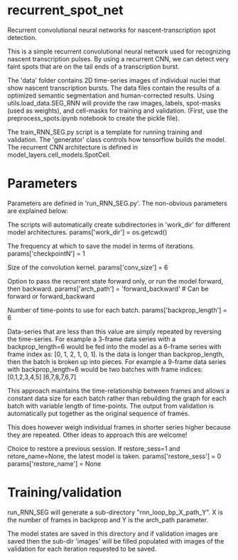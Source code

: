# recurrent_spot_net
Recurrent convolutional neural networks for nascent-transcription spot detection. 

This is a simple recurrent convolutional neural network used for recognizing nascent transcription pulses. By using a recurrent CNN, we can detect very faint spots that are on the tail ends of a transcription burst. 

The 'data' folder contains 2D time-series images of individual nuclei that show nascent transcription bursts. The data files contain the results of a optimized semantic segmentation and human-corrected results. Using utils.load_data.SEG_RNN will provide the raw images, labels, spot-masks (used as weights), and cell-masks for training and validation. (First, use the preprocess_spots.ipynb notebook to create the pickle file). 

The train_RNN_SEG.py script is a template for running training and validation. The 'generator' class controls how tensorflow builds the model. The recurrent CNN architecture is defined in model_layers.cell_models.SpotCell. 

# Parameters 

Parameters are defined in 'run_RNN_SEG.py'. The non-obvious parameters are explained below:

The scripts will automatically create subdirectories in 'work_dir' for different model architectures.
params['work_dir'] = os.getcwd()

The frequency at which to save the model in terms of iterations. 
params['checkpointN'] = 1

Size of the convolution kernel. 
params['conv_size'] = 6

Option to pass the recurrent state forward only, or run the model forward, then backward. 
params['arch_path'] = 'forward_backward' # Can be forward or forward_backward

Number of time-points to use for each batch.
params['backprop_length'] = 6

Data-series that are less than this value are simply repeated by reversing the time-series. For example a 3-frame data series with a backprop_length=6 would be fed into the model as a 6-frame series with frame index as: [0, 1, 2, 1, 0, 1]. Is the data is longer than backprop_length, then the batch is broken up into pieces. For example a 9-frame data series with backprop_length=6 would be two batches with frame indices:
[0,1,2,3,4,5]
[6,7,8,7,6,7]

This approach maintains the time-relationship between frames and allows a constant data size for each batch rather than rebuilding the graph for each batch with variable length of time-points. The output from validation is automatically put together as the original sequence of frames. 

This does however weigh individual frames in shorter series higher because they are repeated. Other ideas to approach this are welcome! 

Choice to restore a previous session. If restore_sess=1 and retore_name=None, the latest model is taken. 
params['restore_sess'] = 0
params['restore_name'] = None

# Training/validation

run_RNN_SEG will generate a sub-directory "rnn_loop_bp_X_path_Y". X is the number of frames in backprop and Y is the arch_path parameter. 

The model states are saved in this directory and if validation images are saved then the sub-dir 'images' will be filled populated with images of the validation for each iteration requested to be saved. 
